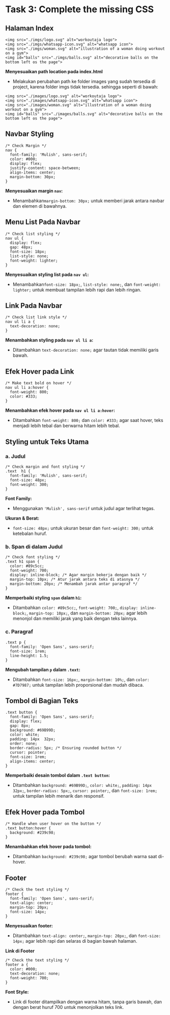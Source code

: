 # Task 3: Complete the missing CSS

## Halaman Index
```
<img src="./imgs/logo.svg" alt="workoutaja logo">
<img src="./imgs/whatsapp-icon.svg" alt="whatsapp icon">
<img src="./imgs/woman.svg" alt="illustration of a woman doing workout on a gym">
<img id="balls" src="./imgs/balls.svg" alt="decorative balls on the bottom left os the page">
```
**Menyesuaikan path location pada index.html**
  - Melakukan perubahan path ke folder images yang sudah tersedia di project, karena folder imgs tidak tersedia. sehingga seperti di bawah:
```
<img src="./images/logo.svg" alt="workoutaja logo">
<img src="./images/whatsapp-icon.svg" alt="whatsapp icon">
<img src="./images/woman.svg" alt="illustration of a woman doing workout on a gym">
<img id="balls" src="./images/balls.svg" alt="decorative balls on the bottom left os the page">
```
  
## Navbar Styling
```
/* Check Margin */
nav {
  font-family: 'Mulish', sans-serif;
  color: #000;
  display: flex;
  justify-content: space-between;
  align-items: center;
  margin-bottom: 30px;
}
```
**Menyesuaikan margin `nav`:**
- Menambahkan`margin-bottom: 30px;` untuk memberi jarak antara navbar dan elemen di bawahnya.

## Menu List Pada Navbar
```
/* Check list styling */
nav ul {
  display: flex;
  gap: 48px;
  font-size: 18px;
  list-style: none;
  font-weight: lighter;
}
```
**Menyesuaikan styling list pada `nav ul`:**
- Menambahkan`font-size: 18px;`, `list-style: none;`, dan `font-weight: lighter;` untuk membuat tampilan lebih rapi dan lebih ringan.

## Link Pada Navbar
```
/* Check list link style */
nav ul li a {
  text-decoration: none;
}
```
**Menambahkan styling pada `nav ul li a`:**
- Ditambahkan `text-decoration: none;` agar tautan tidak memiliki garis bawah.

## Efek Hover pada Link
```
/* Make text bold on hover */
nav ul li a:hover {
  font-weight: 800;
  color: #333;
}
```
**Menambahkan efek hover pada `nav ul li a:hover`:**
-   Ditambahkan `font-weight: 800;` dan `color: #333;` agar saat hover, teks menjadi lebih tebal dan berwarna hitam lebih tebal.

## Styling untuk Teks Utama
### a. Judul
```
/* Check margin and font styling */
.text  h1 {
  font-family: 'Mulish', sans-serif;
  font-size: 48px;
  font-weight: 300;
}
```
**Font Family:**
- Menggunakan `'Mulish', sans-serif` untuk judul agar terlihat tegas.    

**Ukuran & Berat:**
- `font-size: 48px;` untuk ukuran besar dan `font-weight: 300;` untuk ketebalan huruf.

### b. Span di dalam Judul
```
/* Check font styling */
.text h1 span {
  color: #89c5cc;
  font-weight: 700;
  display: inline-block; /* Agar margin bekerja dengan baik */
  margin-top: 10px; /* Atur jarak antara teks di atasnya */
  margin-bottom: 20px; /* Menambah jarak antar paragraf */
}
```
**Memperbaiki styling `span` dalam `h1`:**
-   Ditambahkan `color: #89c5cc;`, `font-weight: 700;`, `display: inline-block;`, `margin-top: 10px;`, dan `margin-bottom: 20px;` agar lebih menonjol dan memiliki jarak yang baik dengan teks lainnya.

### c. Paragraf
```
.text p {
  font-family: 'Open Sans', sans-serif;
  font-size: 1rem;
  line-height: 1.5;
}
```
**Mengubah tampilan `p` dalam `.text`:**
- Ditambahkan `font-size: 16px;`, `margin-bottom: 10%;`, dan `color: #7D7987;` untuk tampilan lebih proporsional dan mudah dibaca.

## Tombol di Bagian Teks
```
.text button {
  font-family: 'Open Sans', sans-serif;
  display: flex;
  gap: 8px;
  background: #69B99D;
  color: white;
  padding: 14px  32px;
  order: none;
  border-radius: 5px; /* Ensuring rounded button */
  cursor: pointer;
  font-size: 1rem;
  align-items: center;
}
```
**Memperbaiki desain tombol dalam `.text button`:**
- Ditambahkan `background: #69B99D;`, `color: white;`, `padding: 14px 32px;`, `border-radius: 5px;`, `cursor: pointer;`, dan `font-size: 1rem;` untuk tampilan lebih menarik dan responsif.

## Efek Hover pada Tombol
```
/* Handle when user hover on the button */
.text button:hover {
  background: #239c98;
}
```
**Menambahkan efek hover pada tombol:**
-   Ditambahkan `background: #239c98;` agar tombol berubah warna saat di-hover.

## Footer
```
/* Check the text styling */
footer {
  font-family: 'Open Sans', sans-serif;
  text-align: center;
  margin-top: 20px;
  font-size: 14px;
}
```
**Menyesuaikan footer:**
- Ditambahkan `text-align: center;`, `margin-top: 20px;`, dan `font-size: 14px;` agar lebih rapi dan selaras di bagian bawah halaman.

**Link di Footer**
```
/* Check the text styling */
footer a {
  color: #000;
  text-decoration: none;
  font-weight: 700;
}
```
**Font Style:**
- Link di footer ditampilkan dengan warna hitam, tanpa garis bawah, dan dengan berat huruf 700 untuk menonjolkan teks link.
